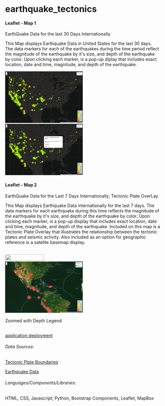 # earthquake_tectonics

<h4>Leaflet - Map 1 </h4> 
<p>EarthQuake Data for the last 30 Days Internationally</p>
<p>
This Map displays Earthquake Data in United States for the last 30 days. The data markers for each of the earthquakes during the time period reflect the magnitude of the earthquake by it's size, and depth of the earthquake by color. Upon clicking each marker, is a pop-up diplay that includes exact location, date and time, magnitude, and depth of the earthquake. 
 </p>

<img src="https://github.com/cspence001/earthquake_tectonics/blob/main/img/Screen%20Shot%202021-04-20%20at%202.17.34%20PM.png" width="50%" height="50%">

<img src="https://github.com/cspence001/earthquake_tectonics/blob/main/img/Screen%20Shot%202021-04-20%20at%202.24.16%20PM.png" width="50%" height="50%">
<br>

<h4>Leaflet - Map 2 </h4> <p>EarthQuake Data for the Last 7 Days Internationally, Tectonic Plate OverLay </p>

<p>This Map displays Earthquake Data internationally for the last 7 days. The data markers for each earthquake during this time reflects the magnitude of the earthquake by it's size, and depth of the earthquake by color. Upon clicking each marker, is a pop-up display that includes exact location, date and time, magnitude, and depth of the earthquake. 
Included on this map is a Tectonic Plate Overlay that illustrates the relationship between the tectonic plates and seismic activity. Also included as an option for geographic reference is a satelite basemap display.</p>
<br>

<img src="https://github.com/cspence001/earthquake_tectonics/blob/main/img/Screen%20Shot%202021-04-20%20at%2012.31.46%20PM.png" width="50%" height="50%">
<img src="https://github.com/cspence001/earthquake_tectonics/blob/main/img/Screen%20Shot%202021-04-20%20at%202.16.17%20PM.png" width="50%" height="50%">
<p>Zoomed with Depth Legend</p>
<br>
<a href="https://earthquake-tectonics.herokuapp.com/">application deployment</a>
<h6>Data Sources: </h6> 

<a href="https://github.com/fraxen/tectonicplates">Tectonic Plate Boundaries</a>

<a href="https://earthquake.usgs.gov/">Earthquake Data</a>
<br>

<h6>Languages/Components/Libraries: </h6> HTML, CSS, Javascript, Python, Bootstrap Components, Leaflet, MapBox <br>




  
